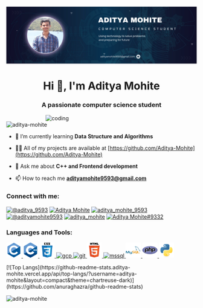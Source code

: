 ![logo](https://github.com/Aditya-Mohite/Aditya-Mohite/blob/main/GitHub%20Banner.png)

<h1 align="center">Hi 👋, I'm Aditya Mohite</h1>
<h3 align="center">A passionate computer science student</h3>

<img align="right" alt="coding" width="400" src="https://user-images.githubusercontent.com/55389276/140866485-8fb1c876-9a8f-4d6a-98dc-08c4981eaf70.gif">

<p align="left"> <img src="https://komarev.com/ghpvc/?username=aditya-mohite&label=Profile%20views&color=0e75b6&style=flat" alt="aditya-mohite" /> </p>

- 🌱 I’m currently learning **Data Structure and Algorithms**

- 👨‍💻 All of my projects are available at [https://github.com/Aditya-Mohite](https://github.com/Aditya-Mohite)

- 💬 Ask me about **C++ and Frontend development**

- 📫 How to reach me **adityamohite9593@gmail.com**

<h3 align="left">Connect with me:</h3>
<p align="left">
<a href="https://twitter.com/@aditya_9593" target="blank"><img align="center" src="https://raw.githubusercontent.com/rahuldkjain/github-profile-readme-generator/master/src/images/icons/Social/twitter.svg" alt="@aditya_9593" height="30" width="40" /></a>
<a href="https://linkedin.com/in/aditya-mohite-18624a21a" target="blank"><img align="center" src="https://raw.githubusercontent.com/rahuldkjain/github-profile-readme-generator/master/src/images/icons/Social/linked-in-alt.svg" alt="Aditya Mohite" height="30" width="40" /></a>
<a href="https://instagram.com/aditya_mohite_9593" target="blank"><img align="center" src="https://raw.githubusercontent.com/rahuldkjain/github-profile-readme-generator/master/src/images/icons/Social/instagram.svg" alt="aditya_mohite_9593" height="30" width="40" /></a>
<a href="https://www.hackerrank.com/adityamohite9593" target="blank"><img align="center" src="https://raw.githubusercontent.com/rahuldkjain/github-profile-readme-generator/master/src/images/icons/Social/hackerrank.svg" alt="@adityamohite9593" height="30" width="40" /></a>
<a href="https://www.leetcode.com/aditya_mohite" target="blank"><img align="center" src="https://raw.githubusercontent.com/rahuldkjain/github-profile-readme-generator/master/src/images/icons/Social/leet-code.svg" alt="aditya_mohite" height="30" width="40" /></a>
<a href="https://discord.gg/Aditya Mohite#9332" target="blank"><img align="center" src="https://raw.githubusercontent.com/rahuldkjain/github-profile-readme-generator/master/src/images/icons/Social/discord.svg" alt="Aditya Mohite#9332" height="30" width="40" /></a>
</p>

<h3 align="left">Languages and Tools:</h3>
<p align="left"> <a href="https://www.cprogramming.com/" target="_blank" rel="noreferrer"> <img src="https://raw.githubusercontent.com/devicons/devicon/master/icons/c/c-original.svg" alt="c" width="40" height="40"/> </a> <a href="https://www.w3schools.com/cpp/" target="_blank" rel="noreferrer"> <img src="https://raw.githubusercontent.com/devicons/devicon/master/icons/cplusplus/cplusplus-original.svg" alt="cplusplus" width="40" height="40"/> </a> <a href="https://www.w3schools.com/css/" target="_blank" rel="noreferrer"> <img src="https://raw.githubusercontent.com/devicons/devicon/master/icons/css3/css3-original-wordmark.svg" alt="css3" width="40" height="40"/> </a> <a href="https://cloud.google.com" target="_blank" rel="noreferrer"> <img src="https://www.vectorlogo.zone/logos/google_cloud/google_cloud-icon.svg" alt="gcp" width="40" height="40"/> </a> <a href="https://git-scm.com/" target="_blank" rel="noreferrer"> <img src="https://www.vectorlogo.zone/logos/git-scm/git-scm-icon.svg" alt="git" width="40" height="40"/> </a> <a href="https://www.w3.org/html/" target="_blank" rel="noreferrer"> <img src="https://raw.githubusercontent.com/devicons/devicon/master/icons/html5/html5-original-wordmark.svg" alt="html5" width="40" height="40"/> </a> <a href="https://www.microsoft.com/en-us/sql-server" target="_blank" rel="noreferrer"> <img src="https://www.svgrepo.com/show/303229/microsoft-sql-server-logo.svg" alt="mssql" width="40" height="40"/> </a> <a href="https://www.mysql.com/" target="_blank" rel="noreferrer"> <img src="https://raw.githubusercontent.com/devicons/devicon/master/icons/mysql/mysql-original-wordmark.svg" alt="mysql" width="40" height="40"/> </a> <a href="https://www.php.net" target="_blank" rel="noreferrer"> <img src="https://raw.githubusercontent.com/devicons/devicon/master/icons/php/php-original.svg" alt="php" width="40" height="40"/> </a> <a href="https://www.python.org" target="_blank" rel="noreferrer"> <img src="https://raw.githubusercontent.com/devicons/devicon/master/icons/python/python-original.svg" alt="python" width="40" height="40"/> </a> </p>

<p><![Anurag's github stats](https://github-readme-stats.aditya-mohite.vercel.app/api?username=aditya-mohite&show_icons=true&theme=chartreuse-dark)></p>

<p>[![Top Langs](https://github-readme-stats.aditya-mohite.vercel.app/api/top-langs/?username=aditya-mohite&layout=compact&theme=chartreuse-dark)](https://github.com/anuraghazra/github-readme-stats)</p>

<p><img align="center" src="https://github-readme-streak-stats.herokuapp.com/?user=aditya-mohite&" alt="aditya-mohite" /></p>
